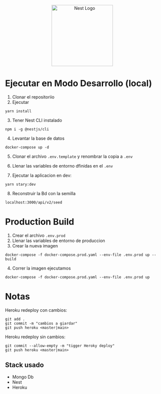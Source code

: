 <p align="center">
  <a href="http://nestjs.com/" target="blank"><img src="https://nestjs.com/img/logo-small.svg" width="200" alt="Nest Logo" /></a>
</p>

# Ejecutar en Modo Desarrollo (local)

1. Clonar el repositoriio
2. Ejecutar
```
yarn install
```
3. Tener Nest CLI instalado
```
npm i -g @nestjs/cli
```


4. Levantar la base de datos
```
docker-compose up -d
```
5. Clonar el archivo ```.env.template``` y renombrar la copia  a ```.env```

6. Llenar las variables de entorno dfinidas  en el ```.env```

7. Ejecutar la aplicacion  en dev:
````
yarn stary:dev
````

8. Reconstruir la Bd con la semilla
```
localhost:3000/api/v2/seed
```
# Production Build

1. Crear el archivo ```.env.prod```
2. Llenar las variables de entorno de produccion
3. Crear la nueva imagen
```
docker-compose -f docker-compose.prod.yaml --env-file .env.prod up --build
````
4. Correr la imagen ejecutamos
```
docker-compose -f docker-compose.prod.yaml --env-file .env.prod up

``` 


# Notas

Heroku redeploy con cambios:
```
git add .
git commit -m "cambios a giardar"
git push heroku <master|main>
```
Heroku redeploy sin cambios:
```
git commit --allow-empty -m "tigger Heroky deploy"
git push heroku <master|main>
```


## Stack usado
* Mongo Db
* Nest
* Heroku